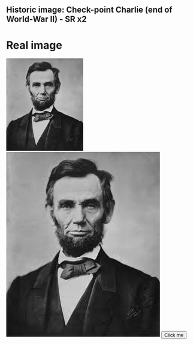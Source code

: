 ## Historic image: Check-point Charlie (end of World-War II) - SR x2
# Real image
<div class="f1_container">
    <div class="shadow f1_card">
        <div class="front face" id="Lincoln">
            <img src="Lincoln.png"/>
        </div>
        <div class="front face">
            <img src="Lincoln_ZSSR.png" id="Lincoln-switch"/>
            <button onclick="zssrgan(Lincoln-switch)">Click me</button>
        </div>
    </div>
</div>

<script>
function zssrgan(name) {
  print("name: " + name)
  document.getElementById(name).src = name + "_ZSSRGAN.png";
}
</script>
